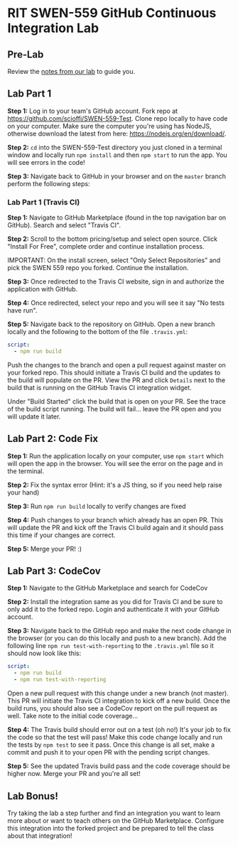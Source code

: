 # RIT SWEN-559 GitHub Continuous Integration Lab

## Pre-Lab

Review the [notes from our lab](https://docs.google.com/presentation/d/1Uo52RZa-w3rvVPO4GVQK2MzgNEhg-A6bl8Id2Hy-jwU/edit?usp=sharing) to guide you.

## Lab Part 1

**Step 1:** Log in to your team's GitHub account. Fork repo at https://github.com/scioffi/SWEN-559-Test. Clone repo locally to have code on your computer. Make sure the computer you're using has NodeJS, otherwise download the latest from here: https://nodejs.org/en/download/.

**Step 2:** `cd` into the SWEN-559-Test directory you just cloned in a terminal window and locally run `npm install` and then `npm start` to run the app. You will see errors in the code! 

**Step 3:** Navigate back to GitHub in your browser and on the `master` branch perform the following steps:

### Lab Part 1 (Travis CI)

**Step 1:** Navigate to GitHub Marketplace (found in the top navigation bar on GitHub). Search and select "Travis CI".

**Step 2:** Scroll to the bottom pricing/setup and select open source. Click "Install For Free", complete order and continue installation process.

IMPORTANT: On the install screen, select "Only Select Repositories" and pick the SWEN 559 repo you forked. Continue the installation.

**Step 3:** Once redirected to the Travis CI website, sign in and authorize the application with GitHub.

**Step 4:** Once redirected, select your repo and you will see it say "No tests have run".

**Step 5:** Navigate back to the repository on GitHub. Open a new branch locally and the following to the bottom of the file `.travis.yml`:

```yml
script:
  - npm run build
```
Push the changes to the branch and open a pull request against master on your forked repo. This should initiate a Travis CI build and the updates to the build will populate on the PR. View the PR and click `Details` next to the build that is running on the GitHub Travis CI integration widget.

Under "Build Started" click the build that is open on your PR. See the trace of the build script running. The build will fail... leave the PR open and you will update it later.

## Lab Part 2: Code Fix

**Step 1:** Run the application locally on your computer, use `npm start` which will open the app in the browser. You will see the error on the page and in the terminal.

**Step 2:** Fix the syntax error (Hint: it's a JS thing, so if you need help raise your hand)

**Step 3:** Run `npm run build` locally to verify changes are fixed

**Step 4:** Push changes to your branch which already has an open PR. This will update the PR and kick off the Travis CI build again and it should pass this time if your changes are correct.

**Step 5:** Merge your PR! :)

## Lab Part 3: CodeCov

**Step 1:** Navigate to the GitHub Marketplace and search for CodeCov

**Step 2:** Install the integration same as you did for Travis CI and be sure to only add it to the forked repo. Login and authenticate it with your GitHub account.

**Step 3:** Navigate back to the GitHub repo and make the next code change in the browser (or you can do this locally and push to a new branch). Add the following line `npm run test-with-reporting` to the `.travis.yml` file so it should now look like this:

```yml
script:
  - npm run build
  - npm run test-with-reporting
```

Open a new pull request with this change under a new branch (not master). This PR will initiate the Travis CI integration to kick off a new build. Once the build runs, you should also see a CodeCov report on the pull request as well. Take note to the initial code coverage...

**Step 4:** The Travis build should error out on a test (oh no!) It's your job to fix the code so that the test will pass! Make this code change locally and run the tests by `npm test` to see it pass. Once this change is all set, make a commit and push it to your open PR with the pending script changes.

**Step 5:** See the updated Travis build pass and the code coverage should be higher now. Merge your PR and you're all set!

## Lab Bonus!

Try taking the lab a step further and find an integration you want to learn more about or want to teach others on the GitHub Marketplace. Configure this integration into the forked project and be prepared to tell the class about that integration!
